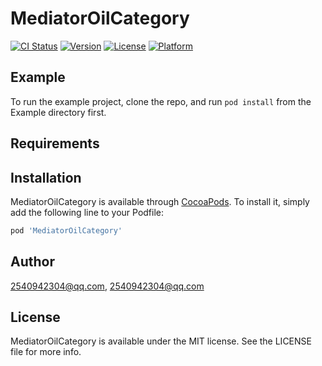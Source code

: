 # MediatorOilCategory

[![CI Status](https://img.shields.io/travis/2540942304@qq.com/MediatorOilCategory.svg?style=flat)](https://travis-ci.org/2540942304@qq.com/MediatorOilCategory)
[![Version](https://img.shields.io/cocoapods/v/MediatorOilCategory.svg?style=flat)](https://cocoapods.org/pods/MediatorOilCategory)
[![License](https://img.shields.io/cocoapods/l/MediatorOilCategory.svg?style=flat)](https://cocoapods.org/pods/MediatorOilCategory)
[![Platform](https://img.shields.io/cocoapods/p/MediatorOilCategory.svg?style=flat)](https://cocoapods.org/pods/MediatorOilCategory)

## Example

To run the example project, clone the repo, and run `pod install` from the Example directory first.

## Requirements

## Installation

MediatorOilCategory is available through [CocoaPods](https://cocoapods.org). To install
it, simply add the following line to your Podfile:

```ruby
pod 'MediatorOilCategory'
```

## Author

2540942304@qq.com, 2540942304@qq.com

## License

MediatorOilCategory is available under the MIT license. See the LICENSE file for more info.
